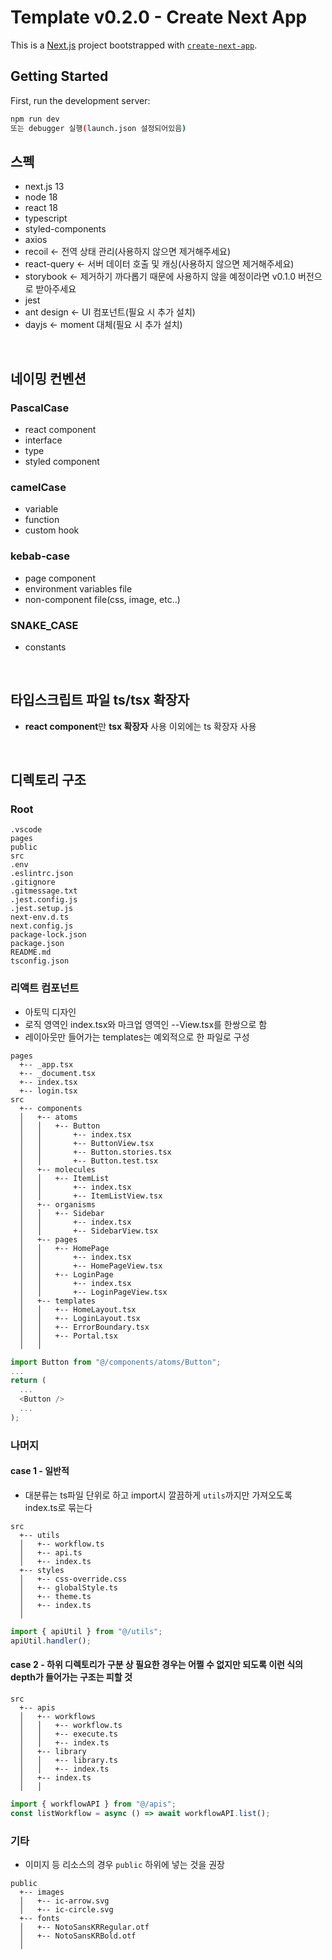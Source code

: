 # Template v0.2.0 - Create Next App

This is a [Next.js](https://nextjs.org/) project bootstrapped with [`create-next-app`](https://github.com/vercel/next.js/tree/canary/packages/create-next-app).

## Getting Started

First, run the development server:

```bash
npm run dev
또는 debugger 실행(launch.json 설정되어있음)
```

## 스펙

- next.js 13
- node 18
- react 18
- typescript
- styled-components
- axios
- recoil <- 전역 상태 관리(사용하지 않으면 제거해주세요)
- react-query <- 서버 데이터 호출 및 캐싱(사용하지 않으면 제거해주세요)
- storybook <- 제거하기 까다롭기 때문에 사용하지 않을 예정이라면 v0.1.0 버전으로 받아주세요
- jest
- ant design <- UI 컴포넌트(필요 시 추가 설치)
- dayjs <- moment 대체(필요 시 추가 설치)

<br />

## 네이밍 컨벤션

### PascalCase

- react component
- interface
- type
- styled component

### camelCase

- variable
- function
- custom hook

### kebab-case

- page component
- environment variables file
- non-component file(css, image, etc..)

### SNAKE_CASE

- constants

<br />

## 타입스크립트 파일 ts/tsx 확장자

- **react component**만 **tsx 확장자** 사용 이외에는 ts 확장자 사용

<br />

## 디렉토리 구조

### Root

```
.vscode
pages
public
src
.env
.eslintrc.json
.gitignore
.gitmessage.txt
.jest.config.js
.jest.setup.js
next-env.d.ts
next.config.js
package-lock.json
package.json
README.md
tsconfig.json
```

### 리액트 컴포넌트

- 아토믹 디자인
- 로직 영역인 index.tsx와 마크업 영역인 --View.tsx를 한쌍으로 함
- 레이아웃만 들어가는 templates는 예외적으로 한 파일로 구성

```
pages
  +-- _app.tsx
  +-- _document.tsx
  +-- index.tsx
  +-- login.tsx
src
  +-- components
  │   +-- atoms
  │   │   +-- Button
  │   │       +-- index.tsx
  │   │       +-- ButtonView.tsx
  │   │       +-- Button.stories.tsx
  │   │       +-- Button.test.tsx
  │   +-- molecules
  │   │   +-- ItemList
  │   │       +-- index.tsx
  │   │       +-- ItemListView.tsx
  │   +-- organisms
  │   │   +-- Sidebar
  │   │       +-- index.tsx
  │   │       +-- SidebarView.tsx
  │   +-- pages
  │   │   +-- HomePage
  │   │       +-- index.tsx
  │   │       +-- HomePageView.tsx
  │   │   +-- LoginPage
  │   │       +-- index.tsx
  │   │       +-- LoginPageView.tsx
  │   +-- templates
  │   │   +-- HomeLayout.tsx
  │   │   +-- LoginLayout.tsx
  │   │   +-- ErrorBoundary.tsx
  │   │   +-- Portal.tsx
  │   │
```

```typescript
import Button from "@/components/atoms/Button";
...
return (
  ...
  <Button />
  ...
);
```

### 나머지

#### case 1 - 일반적

- 대분류는 ts파일 단위로 하고 import시 깔끔하게 `utils`까지만 가져오도록 index.ts로 묶는다

```
src
  +-- utils
  │   +-- workflow.ts
  │   +-- api.ts
  │   +-- index.ts
  +-- styles
  │   +-- css-override.css
  │   +-- globalStyle.ts
  │   +-- theme.ts
  │   +-- index.ts
  │
```

```typescript
import { apiUtil } from "@/utils";
apiUtil.handler();
```

#### case 2 - 하위 디렉토리가 구분 상 필요한 경우는 어쩔 수 없지만 되도록 이런 식의 depth가 들어가는 구조는 피할 것

```
src
  +-- apis
  │   +-- workflows
  │   │   +-- workflow.ts
  │   │   +-- execute.ts
  │   │   +-- index.ts
  │   +-- library
  │   │   +-- library.ts
  │   │   +-- index.ts
  │   +-- index.ts
  │   │
```

```typescript
import { workflowAPI } from "@/apis";
const listWorkflow = async () => await workflowAPI.list();
```

### 기타

- 이미지 등 리소스의 경우 `public` 하위에 넣는 것을 권장

```
public
  +-- images
  │   +-- ic-arrow.svg
  │   +-- ic-circle.svg
  +-- fonts
  │   +-- NotoSansKRRegular.otf
  │   +-- NotoSansKRBold.otf
  │
```
